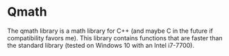 # Qmath
The qmath library is a math library for C++ (and maybe C in the future if compatibility favors me). This library contains functions that are faster than the standard library (tested on Windows 10 with an Intel i7-7700).
